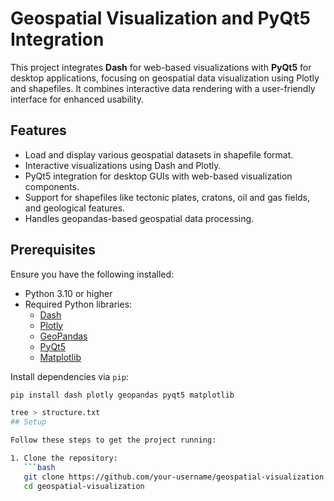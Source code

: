 # Geospatial Visualization and PyQt5 Integration

This project integrates **Dash** for web-based visualizations with **PyQt5** for desktop applications, focusing on geospatial data visualization using Plotly and shapefiles. It combines interactive data rendering with a user-friendly interface for enhanced usability.

## Features

- Load and display various geospatial datasets in shapefile format.
- Interactive visualizations using Dash and Plotly.
- PyQt5 integration for desktop GUIs with web-based visualization components.
- Support for shapefiles like tectonic plates, cratons, oil and gas fields, and geological features.
- Handles geopandas-based geospatial data processing.

## Prerequisites

Ensure you have the following installed:

- Python 3.10 or higher
- Required Python libraries:
  - [Dash](https://dash.plotly.com/)
  - [Plotly](https://plotly.com/)
  - [GeoPandas](https://geopandas.org/)
  - [PyQt5](https://riverbankcomputing.com/software/pyqt/)
  - [Matplotlib](https://matplotlib.org/)

Install dependencies via `pip`:
```bash
pip install dash plotly geopandas pyqt5 matplotlib

tree > structure.txt
## Setup

Follow these steps to get the project running:

1. Clone the repository:
   ```bash
   git clone https://github.com/your-username/geospatial-visualization.git
   cd geospatial-visualization

